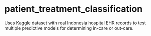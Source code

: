 # patient_treatment_classification
Uses Kaggle dataset with real Indonesia hospital EHR records to test multiple predictive models for determining in-care or out-care.
